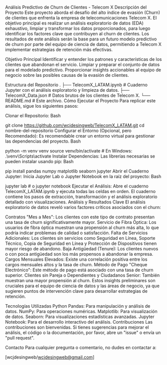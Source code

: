 Análisis Predictivo de Churn de Clientes - Telecom X
Descripción del Proyecto
Este proyecto aborda el desafío del alto índice de evasión (Churn) de clientes que enfrenta la empresa de telecomunicaciones Telecom X. El objetivo principal es realizar un análisis exploratorio de datos (EDA) exhaustivo, limpiar y transformar los datos proporcionados, para luego identificar los factores clave que contribuyen al churn de clientes. Los resultados de este análisis serán la base para un futuro modelo predictivo de churn por parte del equipo de ciencia de datos, permitiendo a Telecom X implementar estrategias de retención más efectivas.

Objetivo Principal
Identificar y entender los patrones y características de los clientes que abandonan el servicio.
Limpiar y preparar el conjunto de datos para el modelado predictivo.
Proporcionar insights accionables al equipo de negocio sobre las posibles causas de la evasión de clientes.

Estructura del Repositorio
.
├── TelecomX_LATAM.ipynb        # Cuaderno Jupyter con el análisis exploratorio y limpieza de datos.
├── TelecomX_Data.json          # Datos brutos de los clientes de Telecom X.
└── README.md                   # Este archivo.
Cómo Ejecutar el Proyecto
Para replicar este análisis, sigue los siguientes pasos:

Clonar el Repositorio:
Bash

git clone https://github.com/wcjdesingweb/TelecomX_LATAM.git
cd nombre-del-repositorio
Configurar el Entorno (Opcional, pero Recomendado): Es recomendable crear un entorno virtual para gestionar las dependencias del proyecto.
Bash

python -m venv venv
source venv/bin/activate  # En Windows: .\venv\Scripts\activate
Instalar Dependencias: Las librerías necesarias se pueden instalar usando pip:
Bash

pip install pandas numpy matplotlib seaborn jupyter
Abrir el Cuaderno Jupyter: Inicia Jupyter Lab o Jupyter Notebook en la raíz del proyecto:
Bash

jupyter lab  # o jupyter notebook
Ejecutar el Análisis: Abre el cuaderno TelecomX_LATAM.ipynb y ejecuta todas las celdas en orden. El cuaderno contiene los pasos de extracción, transformación y el análisis exploratorio detallado con visualizaciones.
Análisis y Resultados Clave
El análisis exploratorio de datos reveló varios factores críticos asociados con el churn:

Contratos "Mes a Mes": Los clientes con este tipo de contrato presentan una tasa de churn significativamente mayor.
Servicio de Fibra Óptica: Los usuarios de fibra óptica muestran una propensión al churn más alta, lo que podría indicar problemas de calidad o satisfacción.
Falta de Servicios Adicionales: Los clientes sin servicios como Seguridad en Línea, Soporte Técnico, Copia de Seguridad en Línea y Protección de Dispositivos tienen mayor riesgo de abandono.
Baja Antigüedad (Tenure): Los clientes nuevos o con poca antigüedad son los más propensos a abandonar la empresa.
Cargos Mensuales Elevados: Existe una correlación positiva entre los cargos mensuales altos y la tasa de churn.
Método de Pago "Cheque Electrónico": Este método de pago está asociado con una tasa de churn superior.
Clientes sin Pareja o Dependientes y Ciudadanos Senior: También muestran una mayor propensión al churn.
Estos insights preliminares son cruciales para el equipo de ciencia de datos y las áreas de negocio, ya que sugieren puntos de intervención clave para desarrollar estrategias de retención.

Tecnologías Utilizadas
Python
Pandas: Para manipulación y análisis de datos.
NumPy: Para operaciones numéricas.
Matplotlib: Para visualización de datos.
Seaborn: Para visualizaciones estadísticas avanzadas.
Jupyter Notebook: Para el desarrollo interactivo del análisis.
Contribuciones
Las contribuciones son bienvenidas. Si tienes sugerencias para mejorar el análisis, el código o la documentación, por favor, abre un "issue" o envía un "pull request".

Contacto
Para cualquier pregunta o comentario, no dudes en contactar a:

[wcjdesingweb/wcjdesingweb@gmail.com]
